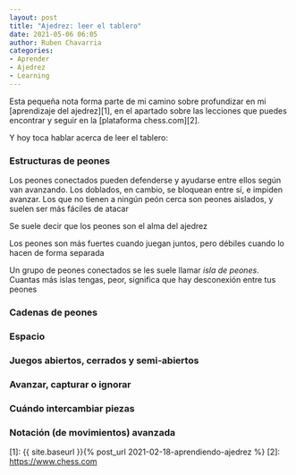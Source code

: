 ```yaml
---
layout: post
title: "Ajedrez: leer el tablero"
date: 2021-05-06 06:05
author: Ruben Chavarria
categories: 
- Aprender
- Ajedrez
- Learning
---
```


Esta pequeña nota forma parte de mi camino sobre profundizar en mi
[aprendizaje del ajedrez][1], en el apartado sobre las lecciones que puedes
encontrar y seguir en la [plataforma chess.com][2].

Y hoy toca hablar acerca de leer el tablero:

<!-- more -->

### Estructuras de peones

Los peones conectados pueden defenderse y ayudarse entre ellos según van avanzando.
Los doblados, en cambio, se bloquean entre sí, e impiden avanzar. Los que no
tienen a ningún peón cerca son peones aislados, y suelen ser más fáciles de
atacar

Se suele decir que los peones son el alma del ajedrez

Los peones son más fuertes cuando juegan juntos, pero débiles cuando lo hacen
de forma separada

Un grupo de peones conectados se les suele llamar *isla de peones*. Cuantas más
islas tengas, peor, significa que hay desconexión entre tus peones

### Cadenas de peones
### Espacio
### Juegos abiertos, cerrados y semi-abiertos
### Avanzar, capturar o ignorar
### Cuándo intercambiar piezas
### Notación (de movimientos) avanzada

[1]: {{ site.baseurl }}{% post_url 2021-02-18-aprendiendo-ajedrez %}
[2]: https://www.chess.com
